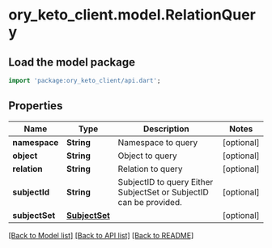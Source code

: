 # ory_keto_client.model.RelationQuery

## Load the model package
```dart
import 'package:ory_keto_client/api.dart';
```

## Properties
Name | Type | Description | Notes
------------ | ------------- | ------------- | -------------
**namespace** | **String** | Namespace to query | [optional] 
**object** | **String** | Object to query | [optional] 
**relation** | **String** | Relation to query | [optional] 
**subjectId** | **String** | SubjectID to query  Either SubjectSet or SubjectID can be provided. | [optional] 
**subjectSet** | [**SubjectSet**](SubjectSet.md) |  | [optional] 

[[Back to Model list]](../README.md#documentation-for-models) [[Back to API list]](../README.md#documentation-for-api-endpoints) [[Back to README]](../README.md)


